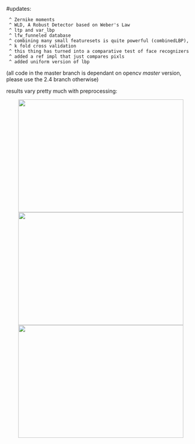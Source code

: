 

#updates:

     ^ Zernike moments
     ^ WLD, A Robust Detector based on Weber's Law  
     ^ ltp and var_lbp
     ^ lfw_funneled database
     ^ combining many small featuresets is quite powerful (combinedLBP),      
     ^ k fold cross validation
     ^ this thing has turned into a comparative test of face recognizers
     ^ added a ref impl that just compares pixls
     ^ added uniform version of lbp

(all code in the master branch is dependant on opencv *master* version, please use the 2.4 branch otherwise)


results vary pretty much with preprocessing:

<p align="center">
  <img src="https://github.com/berak/uniform-lbp/raw/master/img/res_att.png" width=440 height=300>
  <img src="https://github.com/berak/uniform-lbp/raw/master/img/res_yale.png" width=440 height=300>
  <img src="https://github.com/berak/uniform-lbp/raw/master/img/res_lfw.png" width=440 height=300>
</p>


 
